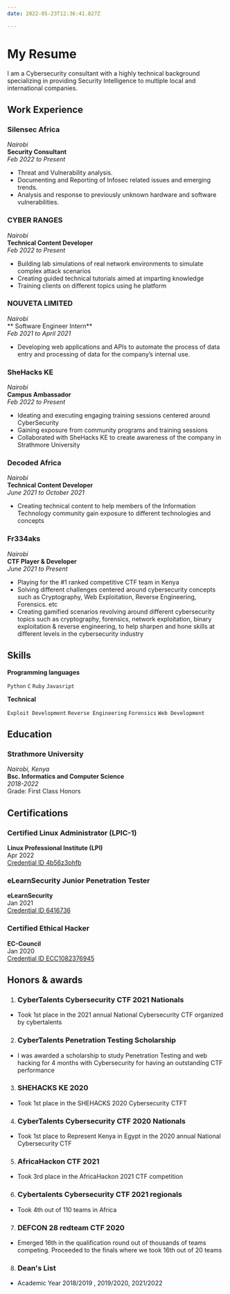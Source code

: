 ```yaml
---
date: 2022-05-23T12:36:41.827Z

---
```

# **My Resume**
I am a Cybersecurity consultant with a highly technical background specializing in providing Security Intelligence to multiple local and international companies. 

## Work Experience

### Silensec Africa
_Nairobi_ <br>
**Security Consultant** <br>
_Feb 2022 to Present_

- Threat and Vulnerability analysis.
- Documenting and Reporting of Infosec related issues and emerging trends.
- Analysis and response to previously unknown hardware and software vulnerabilities.


### CYBER RANGES
_Nairobi_ <br>
**Technical Content Developer** <br>
_Feb 2022 to Present_

- Building lab simulations of real network environments to simulate complex attack scenarios
- Creating guided technical tutorials aimed at imparting knowledge
- Training clients on different topics using he platform

### NOUVETA LIMITED
_Nairobi_ <br>
** Software Engineer Intern** <br>
_Feb 2021 to April 2021_

- Developing web applications and APIs to automate the process of data entry and processing of data for the company’s internal use.

### SheHacks KE
_Nairobi_ <br>
**Campus Ambassador** <br>
_Feb 2022 to Present_

-  Ideating and executing engaging training sessions centered around CyberSecurity
- Gaining exposure from community programs and training sessions
- Collaborated with SheHacks KE to create awareness of the company in Strathmore University



### Decoded Africa
_Nairobi_ <br>
**Technical Content Developer** <br>
_June 2021 to October 2021_

-  Creating technical content to help members of the Information Technology community gain exposure to different technologies and concepts

### Fr334aks
_Nairobi_<br>
**CTF Player & Developer**<br>
_June 2021 to Present_

-   Playing for the #1 ranked competitive CTF team in Kenya
-   Solving different challenges centered around cybersecurity concepts such as Cryptography, Web Exploitation, Reverse Engineering, Forensics. etc
-   Creating gamified scenarios revolving around different cybersecurity topics such as cryptography, forensics, network exploitation, binary exploitation & reverse engineering, to help sharpen and hone skills at different levels in the cybersecurity industry

## Skills

**Programming languages**

`Python`
`C`
`Ruby`
`Javasript`

**Technical**

`Exploit Development`
`Reverse Engineering`
`Forensics`
`Web Development`

## Education

### Strathmore University
_Nairobi, Kenya_ <br>
**Bsc. Informatics and Computer Science** <br>
_2018-2022_ <br>
Grade: First Class Honors

## Certifications

### Certified Linux Administrator (LPIC-1)
**Linux Professional Institute (LPI)** <br>
Apr 2022<br>
[Credential ID 4b56z3phfb](https://cs.lpi.org/caf/Xamman/certification/verify/LPI000515003/4b56z3phfb)

### eLearnSecurity Junior Penetration Tester
**eLearnSecurity** <br>
Jan 2021 <br>
[Credential ID 6416736](https://verified.elearnsecurity.com/certificates/962ae3aa-58ee-4649-9216-6c11a804a92b)

### Certified Ethical Hacker
**EC-Council** <br>
Jan 2020 <br>
[Credential ID ECC1082376945](https://aspen.eccouncil.org/VerifyBadge?type=certification&a=8Oxz5wABOq3cgnRAjRypuzMCgfENEfJyUP7O/brUMp4=)


## Honors & awards
1. ### CyberTalents Cybersecurity CTF 2021 Nationals
- Took 1st place in the 2021 annual National Cybersecurity CTF organized by cybertalents

2. ### CyberTalents Penetration Testing Scholarship
- I was awarded a scholarship to study Penetration Testing and web hacking for 4 months with Cybersecurity for having an outstanding CTF performance

3. ### SHEHACKS KE 2020
- Took 1st place in the SHEHACKS 2020 Cybersecurity CTFT


4. ### CyberTalents Cybersecurity CTF 2020 Nationals
- Took 1st place to Represent Kenya in Egypt in the 2020 annual National Cybersecurity CTF

5. ### AfricaHackon CTF 2021
- Took 3rd place in the AfricaHackon 2021 CTF competition

6. ### Cybertalents Cybersecurity CTF 2021 regionals
- Took 4th out of 110 teams in Africa

7. ### DEFCON 28 redteam CTF 2020
- Emerged 16th in the qualification round out of thousands of teams competing. Proceeded to the finals where we took 16th out of 20 teams

8. ### Dean's List
- Academic Year 2018/2019 , 2019/2020, 2021/2022
